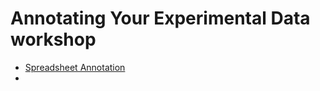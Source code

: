 # Annotating Your Experimental Data workshop

* [Spreadsheet Annotation](SpreadsheetAnnotation.md)
* []()
